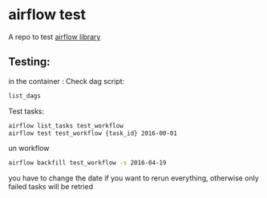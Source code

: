# airflow test

A repo to test [airflow library](http://nerds.airbnb.com/airflow/)

## Testing:

in the container : 
Check dag script:
```bash
list_dags
```

Test tasks:
```bash
airflow list_tasks test_workflow
airflow test test_workflow {task_id} 2016-00-01
```

un workflow
```bash
airflow backfill test_workflow -s 2016-04-19
```

you have to change the date if you want to rerun everything, otherwise only failed tasks will be retried
